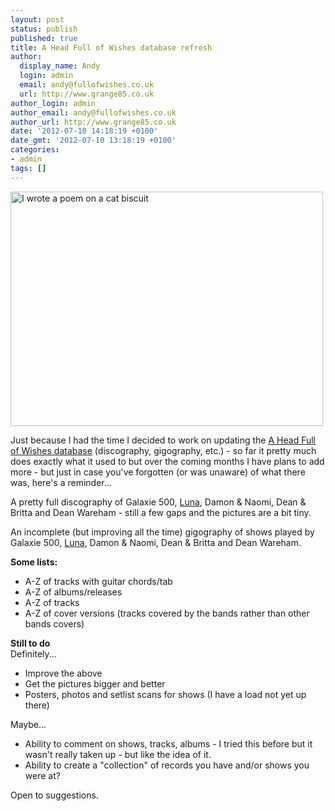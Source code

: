 ```yaml
---
layout: post
status: publish
published: true
title: A Head Full of Wishes database refresh
author:
  display_name: Andy
  login: admin
  email: andy@fullofwishes.co.uk
  url: http://www.grange85.co.uk
author_login: admin
author_email: andy@fullofwishes.co.uk
author_url: http://www.grange85.co.uk
date: '2012-07-10 14:18:19 +0100'
date_gmt: '2012-07-10 13:18:19 +0100'
categories:
- admin
tags: []
---
```

<p><a href="http://www.flickr.com/photos/grange85/9400848/" title="I wrote a poem on a cat biscuit by andyaldridge, on Flickr"><img class="aligncenter" src="https://farm1.staticflickr.com/6/9400848_f8732840fa.jpg" width="500" height="375" alt="I wrote a poem on a cat biscuit"></a></p>
<p>Just because I had the time I decided to work on updating the <a href="https://www.fullofwishes.co.uk/database/">A Head Full of Wishes database</a> (discography, gigography, etc.) - so far it pretty much does exactly what it used to but over the coming months I have plans to add more - but just in case you've forgotten (or was unaware) of what there was, here's a reminder...</p>
<p>A pretty full discography of <span class="removed_link" title="https://www.fullofwishes.co.uk/database/database/discography/galaxie_500">Galaxie 500</span>, <a href="https://www.fullofwishes.co.uk/database/database/discography/luna" title="Luna discography">Luna</a>, <span class="removed_link" title="https://www.fullofwishes.co.uk/database/database/discography/damon_and_naomi">Damon & Naomi</span>, <span class="removed_link" title="https://www.fullofwishes.co.uk/database/database/discography/dean_and_britta">Dean & Britta</span> and <span class="removed_link" title="https://www.fullofwishes.co.uk/database/database/discography/dean_wareham">Dean Wareham</span> - still a few gaps and the pictures are a bit tiny.</p>
<p>An incomplete (but improving all the time) gigography of shows played by <span class="removed_link" title="https://www.fullofwishes.co.uk/database/database/gigography/galaxie_500">Galaxie 500</span>, <a href="https://www.fullofwishes.co.uk/database/database/gigography/luna" title="Luna gigography">Luna</a>, <span class="removed_link" title="https://www.fullofwishes.co.uk/database/database/gigography/damon_and_naomi">Damon & Naomi</span>, <span class="removed_link" title="https://www.fullofwishes.co.uk/database/database/gigography/dean_and_britta">Dean & Britta</span> and <span class="removed_link" title="https://www.fullofwishes.co.uk/database/database/gigography/dean_wareham">Dean Wareham</span>.</p>
<p><strong>Some lists: </strong></p>
<ul>
<li>A-Z of tracks with guitar chords/tab</li>
<li><span class="removed_link" title="https://www.fullofwishes.co.uk/database/database/lists/albums">A-Z of albums/releases</span></li>
<li>A-Z of tracks</li>
<li><span class="removed_link" title="https://www.fullofwishes.co.uk/database/database/track/covers">A-Z of cover versions</span> (tracks covered by the bands rather than other bands covers)</li>
</ul>
<p><strong>Still to do</strong><br />
Definitely...</p>
<ul>
<li>Improve the above</li>
<li>Get the pictures bigger and better</li>
<li>Posters, photos and setlist scans for shows (I have a load not yet up there)</li>
</ul>
<p>Maybe...</p>
<ul>
<li>Ability to comment on shows, tracks, albums - I tried this before but it wasn't really taken up - but like the idea of it.</li>
<li>Ability to create a "collection" of records you have and/or shows you were at?</li>
</ul>
<p>Open to suggestions.</p>
